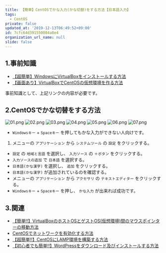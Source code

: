 ```yaml
---
title: 【簡単】CentOSでかな入力(かな切替)をする方法【日本語入力】
tags:
  - CentOS
private: false
updated_at: '2019-12-13T06:49:52+09:00'
id: 7cfc64d391550084a8e4
organization_url_name: null
slide: false
---
```

## 1.事前知識
- [【超簡単】WindowsにVirtualBoxをインストールする方法](https://qiita.com/ryome/items/519fd7e50fb0b951fd7f)
- [【画面あり】VirtualBoxでCentOSの仮想環境を作る方法](https://qiita.com/ryome/items/e55caf5bed345f95451d)

事前知識として、上記リンクの内容が必要です。

## 2.CentOSでかな切替をする方法
![01.png](https://qiita-image-store.s3.ap-northeast-1.amazonaws.com/0/449867/36175015-4429-385f-c6ec-5376acc79f0c.png)
![02.png](https://qiita-image-store.s3.ap-northeast-1.amazonaws.com/0/449867/db4f0682-fdd6-7631-92f6-c789d24d2b66.png)
![03.png](https://qiita-image-store.s3.ap-northeast-1.amazonaws.com/0/449867/b23708a7-5c03-0ccc-b389-8efefb6d189e.png)
![04.png](https://qiita-image-store.s3.ap-northeast-1.amazonaws.com/0/449867/bd964db3-bed9-3044-5c0a-3b0dc439fc08.png)
![05.png](https://qiita-image-store.s3.ap-northeast-1.amazonaws.com/0/449867/cb9f4afb-6661-3f98-6758-03e1f3fa202f.png)
![06.png](https://qiita-image-store.s3.ap-northeast-1.amazonaws.com/0/449867/dcc487b3-5f4a-12fa-e4a1-d44bfaf61a53.png)
![07.png](https://qiita-image-store.s3.ap-northeast-1.amazonaws.com/0/449867/da59f650-c93b-0aa4-7004-23106376ccb2.png)


- `Windowsキー` + `Spaceキー` を押してもかな入力ができない人向けです。

1. メニューの `アプリケーション` から `システムツール` の `設定` をクリックする。
- `設定` の `地域と言語` を選択し、 `入力ソース` の `＋ボタン` をクリックする。
- `入力ソースの追加` で `日本語` を選択する。
- `日本語(かな漢字)` を選択し、 `追加` をクリックする。
- `日本語(かな漢字)` が追加されているのを確認する。
- メニューの `アプリケーション` から `アクセサリ` の `テキストエディター` をクリックする。
- `Windowsキー` + `Spaceキー` を押し、 `かな入力` が出来れば成功です。


## 3.関連
- [【簡単!!】VirtualBoxのホストOSとゲストOS(仮想環境)間のマウスポインターの移動方法](https://qiita.com/ryome/items/07a908bbbad27d35cd2e)
- [CentOSでネットワークを有効化する方法](https://qiita.com/ryome/items/781e0cdcf8221ea80f85)
- [【超簡単!!】CentOSにLAMP環境を構築する方法](https://qiita.com/ryome/items/931abd54c9b8a46c9722)
- [【初心者でも簡単!!】WordPressをダウンロード及びインストールする方法](https://qiita.com/ryome/items/ca73897b67dc9c4a3df0)







